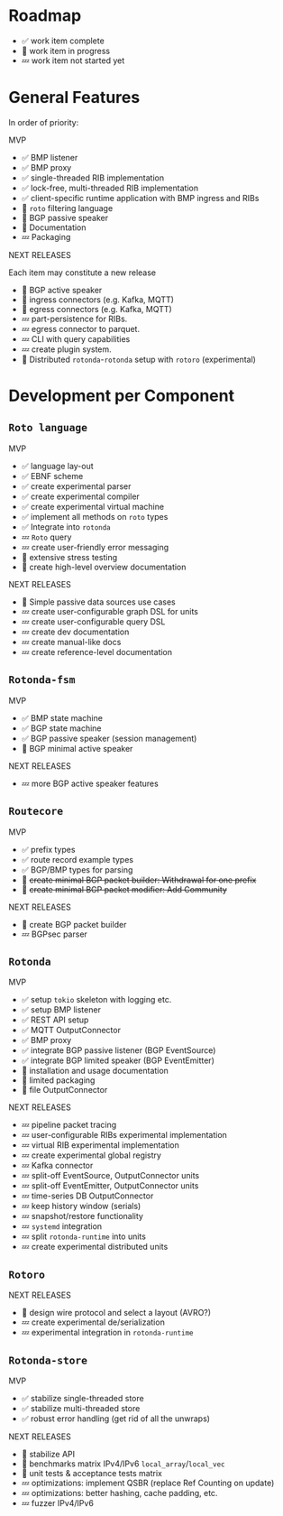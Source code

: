 
Roadmap
=======

- ✅ work item complete
- 🦀 work item in progress
- 💤 work item not started yet

General Features
================

In order of priority:

MVP

- ✅ BMP listener
- ✅ BMP proxy
- ✅ single-threaded RIB implementation
- ✅ lock-free, multi-threaded RIB implementation
- ✅ client-specific runtime application with BMP ingress and RIBs
- 🦀 `roto` filtering language
- 🦀 BGP passive speaker
- 🦀 Documentation
- 💤 Packaging

NEXT RELEASES

Each item may constitute a new release

- 🦀 BGP active speaker
- 🦀 ingress connectors (e.g. Kafka, MQTT)
- 🦀 egress connectors (e.g. Kafka, MQTT)
- 💤 part-persistence for RIBs.
- 💤 egress connector to parquet.
- 💤 CLI with query capabilities
- 💤 create plugin system.
- 🦀 Distributed `rotonda`-`rotonda` setup with `rotoro` (experimental)


Development per Component
=========================

## `Roto language`

MVP

- ✅ language lay-out
- ✅ EBNF scheme
- ✅ create experimental parser
- ✅ create experimental compiler
- ✅ create experimental virtual machine
- ✅ implement all methods on `roto` types
- ✅ Integrate into `rotonda`
- 💤 `Roto` query
- 💤 create user-friendly error messaging
- 🦀 extensive stress testing
- 🦀 create high-level overview documentation

NEXT RELEASES

- 🦀 Simple passive data sources use cases
- 💤 create user-configurable graph DSL for units
- 💤 create user-configurable query DSL
- 💤 create dev documentation
- 💤 create manual-like docs
- 💤 create reference-level documentation 


## `Rotonda-fsm`

MVP

- ✅ BMP state machine
- ✅ BGP state machine
- ✅ BGP passive speaker (session management)
- 🦀 BGP minimal active speaker

NEXT RELEASES

- 💤 more BGP active speaker features

## `Routecore`

MVP

- ✅ prefix types
- ✅ route record example types
- ✅ BGP/BMP types for parsing
- 🦀 ~~create minimal BGP packet builder: Withdrawal for one prefix~~
- 🦀 ~~create minimal BGP packet modifier: Add Community~~

NEXT RELEASES

- 🦀 create BGP packet builder
- 💤 BGPsec parser


## `Rotonda`

MVP

- ✅ setup `tokio` skeleton with logging etc.
- ✅ setup BMP listener
- ✅ REST API setup
- ✅ MQTT OutputConnector
- ✅ BMP proxy
- ✅ integrate BGP passive listener (BGP EventSource)
- ✅ integrate BGP limited speaker (BGP EventEmitter)
- 🦀 installation and usage documentation 
- 🦀 limited packaging
- 🦀 file OutputConnector

NEXT RELEASES

- 💤 pipeline packet tracing
- 💤 user-configurable RIBs experimental implementation
- 💤 virtual RIB experimental implementation
- 💤 create experimental global registry
- 💤 Kafka connector
- 💤 split-off EventSource, OutputConnector units
- 💤 split-off EventEmitter, OutputConnector units
- 💤 time-series DB OutputConnector
- 💤 keep history window (serials)
- 💤 snapshot/restore functionality
- 💤 `systemd` integration
- 💤 split `rotonda-runtime` into units
- 💤 create experimental distributed units


## `Rotoro`

NEXT RELEASES

- 🦀 design wire protocol and select a layout (AVRO?)
- 💤 create experimental de/serialization
- 💤 experimental integration in `rotonda-runtime`


## `Rotonda-store`

MVP

- ✅ stabilize single-threaded store
- ✅ stabilize multi-threaded store
- ✅ robust error handling (get rid of all the unwraps)

NEXT RELEASES

- 🦀 stabilize API
- 🦀 benchmarks matrix IPv4/IPv6 `local_array`/`local_vec`
- 🦀 unit tests & acceptance tests matrix
- 💤 optimizations: implement QSBR (replace Ref Counting on update)
- 💤 optimizations: better hashing, cache padding, etc.
- 💤 fuzzer IPv4/IPv6
